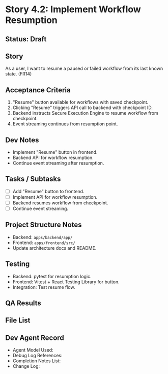 # Story 4.2: Implement Workflow Resumption

## Status: Draft

## Story
As a user, I want to resume a paused or failed workflow from its last known state. (FR14)

## Acceptance Criteria
1. "Resume" button available for workflows with saved checkpoint.
2. Clicking "Resume" triggers API call to backend with checkpoint ID.
3. Backend instructs Secure Execution Engine to resume workflow from checkpoint.
4. Event streaming continues from resumption point.

## Dev Notes
- Implement "Resume" button in frontend.
- Backend API for workflow resumption.
- Continue event streaming after resumption.

## Tasks / Subtasks
- [ ] Add "Resume" button to frontend.
- [ ] Implement API for workflow resumption.
- [ ] Backend resumes workflow from checkpoint.
- [ ] Continue event streaming.

## Project Structure Notes
- Backend: `apps/backend/app/`
- Frontend: `apps/frontend/src/`
- Update architecture docs and README.

## Testing
- Backend: pytest for resumption logic.
- Frontend: Vitest + React Testing Library for button.
- Integration: Test resume flow.

## QA Results

## File List

## Dev Agent Record
- Agent Model Used:
- Debug Log References:
- Completion Notes List:
- Change Log:
